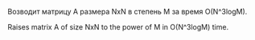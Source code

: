 Возводит матрицу A размера NxN в степень M за время O(N^3logM).

Raises matrix A of size NxN to the power of M in O(N^3logM) time.